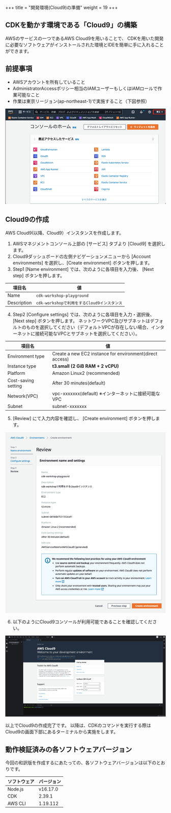 +++
title = "開発環境(Cloud9)の準備"
weight = 19
+++

## CDKを動かす環境である「Cloud9」の構築

AWSのサービスの一つであるAWS Cloud9を用いることで、
CDKを用いた開発に必要なソフトウェアがインストールされた環境とIDEを簡単に手に入れることができます。

## 前提事項

- AWSアカウントを所有していること
- AdministratorAccessポリシー相当のIAMユーザーもしくはIAMロールで作業可能なこと
- 作業は東京リージョン(ap-northeast-1)で実施すること（下図参照）

![](./select-region.png)

## Cloud9の作成

AWS Cloud9(以降、Cloud9）インスタンスを作成します。

1. AWSマネジメントコンソール上部の [サービス] タブより [Cloud9] を選択します。
2. Cloud9ダッシュボードの左側ナビゲーションメニューから [Account environments] を選択し、[Create environment] ボタンを押します。
3. Step1 [Name environment] では、次のように各項目を入力後、 [Next step] ボタンを押します。

| 項目名      | 値                                         |
| ----------- | ------------------------------------------ |
| Name        | `cdk-workshop-playground`                    |
| Description | `cdk-workshopで利用をするCloud9インスタンス` |

4. Step2 [Configure settings] では、次のように各項目を入力・選択後、 [Next step] ボタンを押します。
ネットワークVPC及びサブネットはデフォルトのものを選択してください（デフォルトVPCが存在しない場合、インターネットに接続可能なVPCとサブネットを選択してください）。

| 項目名              | 値                                                       |
| ------------------- | -------------------------------------------------------- |
| Environment type    | Create a new EC2 instance for environment(direct access) |
| Instance type       | **t3.small (2 GiB RAM + 2 vCPU)**                        |
| Platform            | Amazon Linux2 (recommended)                              |
| Cost-saving setting | After 30 minutes(default)                                |
| Network(VPC)        | vpc-xxxxxxx(default) ※インターネットに接続可能なVPC      |
| Subnet              | subnet-xxxxxxx                                           | Default in ap-northeast-1a |

5. [Review] にて入力内容を確認し、 [Create environment] ボタンを押します。

![](./cloud9-confirm.png)

6. 以下のようにCloud9コンソールが利用可能であることを確認してください。

![](./cloud9-main.png)

以上でCloud9の作成完了です。
以降は、CDKのコマンドを実行する際はCloud9の画面下部にあるターミナルから実施をします。

## 動作検証済みの各ソフトウェアバージョン

今回の和訳版を作成するにあたっての、各ソフトウェアバージョンは以下のとおりです。

| ソフトウェア | バージョン |
| ------------ | ---------- |
| Node.js      | v16.17.0   |
| CDK          | 2.39.1     |
| AWS CLI      | 1.19.112   |
